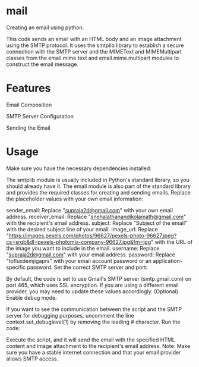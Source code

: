 # mail
Creating an email using python.

This code sends an email with an HTML body and an image attachment using the SMTP protocol. It uses the smtplib library to establish a secure connection with the SMTP server and the MIMEText and MIMEMultipart classes from the email.mime.text and email.mime.multipart modules to construct the email message.

# Features
Email Composition

SMTP Server Configuration

Sending the Email

# Usage
Make sure you have the necessary dependencies installed:

The smtplib module is usually included in Python's standard library, so you should already have it.
The email module is also part of the standard library and provides the required classes for creating and sending emails.
Replace the placeholder values with your own email information:

sender_email: Replace "supraja2d@gmail.com" with your own email address.
receiver_email: Replace "snehalathanandikolamath@gmail.com" with the recipient's email address.
subject: Replace "Subject of the email" with the desired subject line of your email.
image_url: Replace "https://images.pexels.com/photos/96627/pexels-photo-96627.jpeg?cs=srgb&dl=pexels-photomix-company-96627.jpg&fm=jpg" with the URL of the image you want to include in the email.
username: Replace "supraja2d@gmail.com" with your email address.
password: Replace "tofluxdemjigaprs" with your email account password or an application-specific password.
Set the correct SMTP server and port:

By default, the code is set to use Gmail's SMTP server (smtp.gmail.com) on port 465, which uses SSL encryption. If you are using a different email provider, you may need to update these values accordingly.
(Optional) Enable debug mode:

If you want to see the communication between the script and the SMTP server for debugging purposes, uncomment the line context.set_debuglevel(1) by removing the leading # character.
Run the code:

Execute the script, and it will send the email with the specified HTML content and image attachment to the recipient's email address.
Note: Make sure you have a stable internet connection and that your email provider allows SMTP access. 
